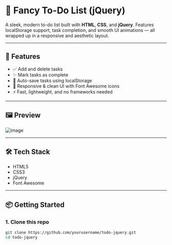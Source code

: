 # 📝 Fancy To-Do List (jQuery)

A sleek, modern to-do list built with **HTML**, **CSS**, and **jQuery**. Features localStorage support, task completion, and smooth UI animations — all wrapped up in a responsive and aesthetic layout.

---

## 🚀 Features

- ✅ Add and delete tasks
- ✨ Mark tasks as complete
- 💾 Auto-save tasks using localStorage
- 🎨 Responsive & clean UI with Font Awesome icons
- ⚡ Fast, lightweight, and no frameworks needed

---

## 🖼️ Preview

![image](https://github.com/user-attachments/assets/2c679eed-6a4a-4473-be14-40515411392c)


---

## 🛠️ Tech Stack

- HTML5
- CSS3
- jQuery
- Font Awesome

---

## 📦 Getting Started

### 1. Clone this repo

```bash
git clone https://github.com/yourusername/todo-jquery.git
cd todo-jquery
